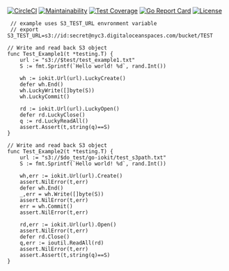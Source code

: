 [![CircleCI](https://circleci.com/gh/sudachen/go-iokit.svg?style=svg)](https://circleci.com/gh/sudachen/go-iokit)
[![Maintainability](https://api.codeclimate.com/v1/badges/9f73e3387f39f92b5169/maintainability)](https://codeclimate.com/github/sudachen/go-iokit/maintainability)
[![Test Coverage](https://api.codeclimate.com/v1/badges/9f73e3387f39f92b5169/test_coverage)](https://codeclimate.com/github/sudachen/go-iokit/test_coverage)
[![Go Report Card](https://goreportcard.com/badge/github.com/sudachen/go-iokit)](https://goreportcard.com/report/github.com/sudachen/go-iokit)
[![License](https://img.shields.io/badge/License-Apache%202.0-blue.svg)](https://opensource.org/licenses/Apache-2.0)


```golang
 // example uses S3_TEST_URL envronment variable
 // export S3_TEST_URL=s3://id:secret@nyc3.digitaloceanspaces.com/bucket/TEST

// Write and read back S3 object
func Test_Example1(t *testing.T) {
	url := "s3://$test/test_example1.txt"
	S := fmt.Sprintf(`Hello world! %d`, rand.Int())

	wh := iokit.Url(url).LuckyCreate()
	defer wh.End()
	wh.LuckyWrite([]byte(S))
	wh.LuckyCommit()

	rd := iokit.Url(url).LuckyOpen()
	defer rd.LuckyClose()
	q := rd.LuckyReadAll()
	assert.Assert(t,string(q)==S)
}

// Write and read back S3 object
func Test_Example2(t *testing.T) {
	url := "s3://$do_test/go-iokit/test_s3path.txt"
	S := fmt.Sprintf(`Hello world! %d`, rand.Int())

	wh,err := iokit.Url(url).Create()
	assert.NilError(t,err)
	defer wh.End()
	_,err = wh.Write([]byte(S))
	assert.NilError(t,err)
	err = wh.Commit()
	assert.NilError(t,err)

	rd,err := iokit.Url(url).Open()
	assert.NilError(t,err)
	defer rd.Close()
	q,err := ioutil.ReadAll(rd)
	assert.NilError(t,err)
	assert.Assert(t,string(q)==S)
}
```
